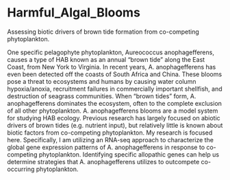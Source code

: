 # Harmful_Algal_Blooms
Assessing biotic drivers of brown tide formation from co-competing phytoplankton.

One specific pelagophyte phytoplankton, Aureococcus anophagefferens, causes a type of HAB known as an annual “brown tide” along the East Coast, from New York to Virginia. In recent years, A. anophagefferens has even been detected off the coasts of South Africa and China. These blooms pose a threat to ecosystems and humans by causing water column hypoxia/anoxia, recruitment failures in commercially important shellfish, and destruction of seagrass communities. When “brown tides” form, A. anophagefferens dominates the ecosystem, often to the complete exclusion of all other phytoplankton. A. anophagefferens blooms are a model system for studying HAB ecology. Previous research has largely focused on abiotic drivers of brown tides (e.g. nutrient input), but relatively little is known about biotic factors from co-competing phytoplankton. My research is focused here. Specifically, I am utilizing an RNA-seq approach to characterize the global gene expression patterns of A. anophagefferens in response to co-competing phytoplankton. Identifying specific allopathic genes can help us determine strategies that A. anophagefferens utilizes to outcompete co-occurring phytoplankton.
